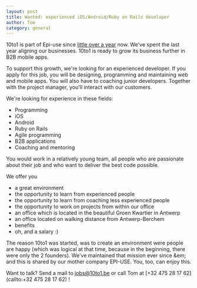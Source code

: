 ```yaml
---
layout: post
title: Wanted: experienced iOS/Android/Ruby on Rails developer
author: Tom
category: general
---
```


10to1 is part of Epi-use since [little over a year](http://blog.10to1.be/general/2013/03/27/business-developer-gezocht/) now. We've spent the last year aligning our businesses. 10to1 is ready to grow its business further in B2B mobile apps.

To support this growth, we're looking for an experienced developer. If you apply for this job, you will be designing, programming and maintaining web and mobile apps. You will also have to coaching junior developers. Together with the project manager, you'll interact with our customers.

We're looking for experience in these fields:

* Programming
* iOS
* Android
* Ruby on Rails
* Agile programming
* B2B applications
* Coaching and mentoring

You would work in a relatively young team, all people who are passionate about their job and who want to deliver the best code possible.

We offer you

* a great environment
* the opportunity to learn from experienced people
* the opportunity to learn from coaching less experienced people
* the opportunity to work on projects from within our office
* an office which is located in the beautiful Groen Kwartier in Antwerp
* an office located on walking distance from Antwerp-Berchem
* benefits
* oh, and a salary :)

The reason 10to1 was started, was to create an environment were people are happy (which was logical at that time, because in the beginning, there were only the 2 founders). We've maintained that mission ever since &em; and this is shared by our mother company EPI-USE. You, too, can enjoy this.

Want to talk? Send a mail to [jobs@10to1.be](mailto:jobs@10to1.be) or call Tom at [+32 475 28 17 62](callto:+32 475 28 17 62) !
